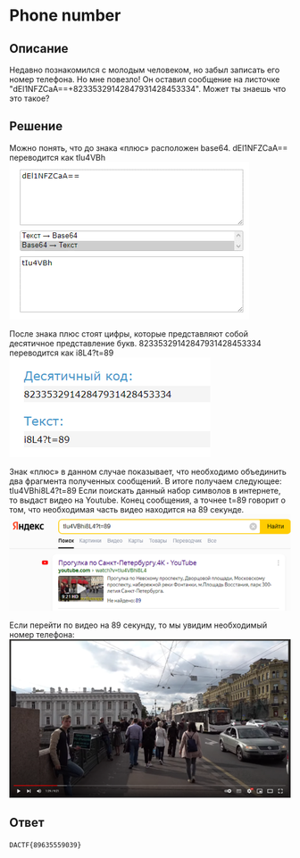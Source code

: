 # Phone number

## Описание
Недавно познакомился с молодым человеком, но забыл записать его номер телефона. Но мне повезло! Он оставил сообщение на листочке "dEl1NFZCaA==+82335329142847931428453334". Может ты знаешь что это такое? 

## Решение
Можно понять, что до знака «плюс» расположен base64.
dEl1NFZCaA== переводится как tIu4VBh
![ca9e8a57066b7a38918ff32e25c5e4b3.png](../../_resources/ca9e8a57066b7a38918ff32e25c5e4b3.png)

После знака плюс стоят цифры, которые представляют собой десятичное представление букв.
82335329142847931428453334 переводится как i8L4?t=89
![ba36691f5096b537d468df72f66f24bf.png](../../_resources/ba36691f5096b537d468df72f66f24bf.png)

Знак «плюс» в данном случае показывает, что необходимо объединить два фрагмента полученных сообщений.
В итоге получаем следующее: tIu4VBhi8L4?t=89
Если поискать данный набор символов в интернете, то выдаст видео на Youtube. Конец сообщения, а точнее t=89 говорит о том, что необходимая часть видео находится на 89 секунде.
![e4b934b4120275f4fb36c990582ece2b.png](../../_resources/e4b934b4120275f4fb36c990582ece2b.png)

Если перейти по видео на 89 секунду, то мы увидим необходимый номер телефона:
![5d19abb8d14ac9fdf261c6a7b268af68.png](../../_resources/5d19abb8d14ac9fdf261c6a7b268af68.png)


## Ответ
`DACTF{89635559039}`
